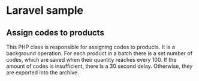 # Laravel sample

## Assign codes to products

This PHP class is responsible for assigning codes to products. It is a background operation. For each product in a batch there is a set number of codes, which are saved when their quantity reaches every 100. If the amount of codes is insufficient, there is a 30 second delay. Otherwise, they are exported into the archive.